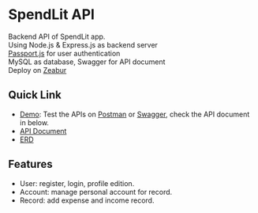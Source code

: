 # SpendLit API
Backend API of SpendLit app. \
Using Node.js & Express.js as backend server \
[Passport.js](https://www.passportjs.org) for user authentication \
MySQL as database, Swagger for API document \
Deploy on [Zeabur](https://dash.zeabur.com/projects)
## Quick Link
- [Demo](https://spendlit.zeabur.app/api/v1): Test the APIs on [Postman](https://www.postman.com/) or [Swagger](https://swagger.io/), check the API document in below.
- [API Document](https://spendlit.zeabur.app/api-docs-v1)
- [ERD](https://dbdiagram.io/d/63ecfdc1296d97641d81360d/?utm_source=dbdiagram_embed&utm_medium=bottom_open)
## Features
- User: register, login, profile edition.
- Account: manage personal account for record.
- Record: add expense and income record.

